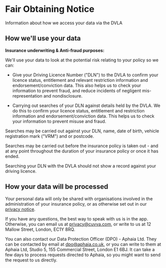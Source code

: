 # Fair Obtaining Notice

Information about how we access your data via the DVLA

## How we'll use your data

**Insurance underwriting & Anti-fraud purposes:**

We'll use your data to look at the potential risk relating to your policy so we can:

- Give your Driving Licence Number ("DLN") to the DVLA to confirm your licence status, entitlement and relevant restriction information and endorsement/conviction data. This also helps us to check your information to prevent fraud, and reduce incidents of negligent mis-representation and nondisclosure.

- Carrying out searches of your DLN against details held by the DVLA. We do this to confirm your licence status, entitlement and restriction information and endorsement/conviction data. This helps us to check your information to prevent misuse and fraud.

Searches may be carried out against your DLN, name, date of birth, vehicle registration mark ("VRM") and or postcode.

Searches may be carried out before the insurance policy is taken out - and at any point throughout the duration of your insurance policy or once it has ended.

Searching your DLN with the DVLA should not show a record against your driving licence.

## How your data will be processed

Your personal data will only be shared with organisations involved in the administration of your insurance policy, or as otherwise set out in our [privacy notice](https://github.com/cuvva/terms/blob/master/privacy.md).

If you have any questions, the best way to speak with us is in the app. Otherwise, you can email us at privacy@cuvva.com, or write to us at 12 Mallow Street, London, EC1Y 8RQ.

You can also contact our Data Protection Officer (DPO) - Aphaia Ltd. They can be contacted by email at dpo@aphaia.co.uk, or you can write to them at Aphaia Ltd, Studio 5, 155 Commercial Street, London E1 6BJ. It can take a few days to process requests directed to Aphaia, so you might want to send the request to us directly.
